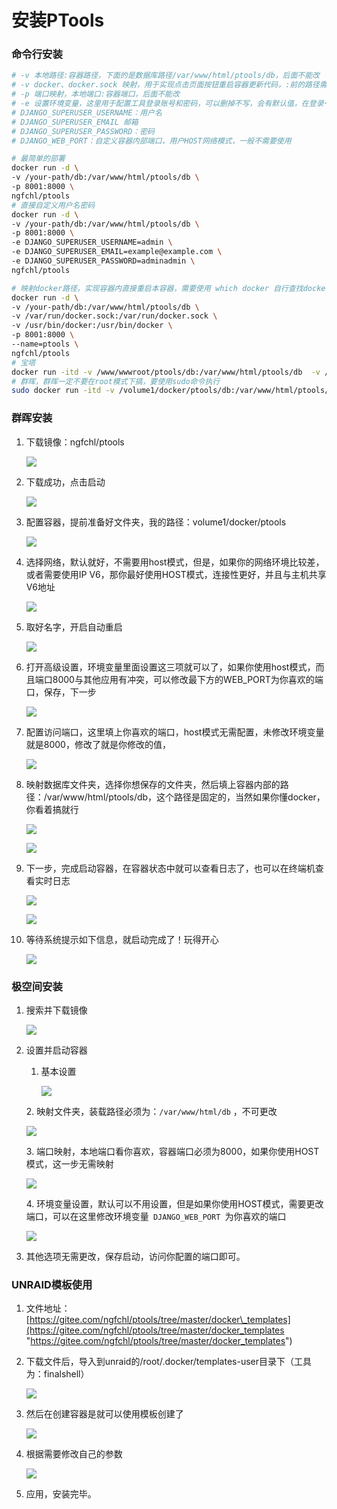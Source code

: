 # 安装PTools

### 命令行安装

```bash
# -v 本地路径:容器路径，下面的是数据库路径/var/www/html/ptools/db，后面不能改
# -v docker、docker.sock 映射，用于实现点击页面按钮重启容器更新代码，:前的路径需要根据使劲情况更改，获取路径命令：`which docker`
# -p 端口映射，本地端口:容器端口，后面不能改
# -e 设置环境变量，这里用于配置工具登录账号和密码，可以删掉不写，会有默认值，在登录一项有写，登录之后都可以修改 
# DJANGO_SUPERUSER_USERNAME：用户名 
# DJANGO_SUPERUSER_EMAIL 邮箱 
# DJANGO_SUPERUSER_PASSWORD：密码
# DJANGO_WEB_PORT：自定义容器内部端口，用户HOST网络模式，一般不需要使用

# 最简单的部署
docker run -d \
-v /your-path/db:/var/www/html/ptools/db \
-p 8001:8000 \
ngfchl/ptools
# 直接自定义用户名密码
docker run -d \
-v /your-path/db:/var/www/html/ptools/db \
-p 8001:8000 \
-e DJANGO_SUPERUSER_USERNAME=admin \
-e DJANGO_SUPERUSER_EMAIL=example@example.com \
-e DJANGO_SUPERUSER_PASSWORD=adminadmin \
ngfchl/ptools

# 映射docker路径，实现容器内直接重启本容器，需要使用 which docker 自行查找docker路径
docker run -d \
-v /your-path/db:/var/www/html/ptools/db \
-v /var/run/docker.sock:/var/run/docker.sock \
-v /usr/bin/docker:/usr/bin/docker \
-p 8001:8000 \
--name=ptools \
ngfchl/ptools
# 宝塔
docker run -itd -v /www/wwwroot/ptools/db:/var/www/html/ptools/db  -v /var/run/docker.sock:/var/run/docker.sock -v /usr/bin/docker:/usr/bin/docker -p 8001:8000 --name=ptools ngfchl/ptools
# 群晖，群晖一定不要在root模式下搞，要使用sudo命令执行
sudo docker run -itd -v /volume1/docker/ptools/db:/var/www/html/ptools/db  -v /var/run/docker.sock:/var/run/docker.sock -v /usr/local/bin/docker:/usr/bin/docker -p 8001:8000 --name=ptools ngfchl/ptools
```

### 群晖安装

1.  下载镜像：ngfchl/ptools

    ![](https://cdn.nlark.com/yuque/0/2022/png/29662219/1663562331102-a5c45158-a0aa-4fa9-9d26-5df55d76e2ed.png)

2.  下载成功，点击启动

    ![](https://cdn.nlark.com/yuque/0/2022/png/29662219/1663562419574-1a0e11bd-53a4-4ef2-a2d4-10d4dfe82736.png)

3.  配置容器，提前准备好文件夹，我的路径：volume1/docker/ptools

    ![](https://cdn.nlark.com/yuque/0/2022/png/29662219/1663562499411-310d679f-48e0-4407-a743-83075a4039ac.png)

4.  选择网络，默认就好，不需要用host模式，但是，如果你的网络环境比较差，或者需要使用IP V6，那你最好使用HOST模式，连接性更好，并且与主机共享V6地址

    ![](https://cdn.nlark.com/yuque/0/2022/png/29662219/1663562524233-3de72171-b3a3-4f4b-82d1-1c9de4182ec1.png)

5.  取好名字，开启自动重启

    ![](https://cdn.nlark.com/yuque/0/2022/png/29662219/1663562606554-81abfc8f-9f10-4eb8-8056-316283d00eab.png)

6.  打开高级设置，环境变量里面设置这三项就可以了，如果你使用host模式，而且端口8000与其他应用有冲突，可以修改最下方的WEB\_PORT为你喜欢的端口，保存，下一步

    ![](https://cdn.nlark.com/yuque/0/2022/png/29662219/1663562656979-d73a15df-be35-4965-a8b2-b1319efcbbfa.png)

7.  配置访问端口，这里填上你喜欢的端口，host模式无需配置，未修改环境变量就是8000，修改了就是你修改的值，

    ![](https://cdn.nlark.com/yuque/0/2022/png/29662219/1663562834417-8f46f984-ec3e-4e55-94ff-08ffa03a26a4.png)

8.  映射数据库文件夹，选择你想保存的文件夹，然后填上容器内部的路径：/var/www/html/ptools/db，这个路径是固定的，当然如果你懂docker，你看着搞就行

    ![](https://cdn.nlark.com/yuque/0/2022/png/29662219/1663562890673-da630bb5-2be6-4dfa-b27b-5eaabf278d5e.png)

    ![](https://cdn.nlark.com/yuque/0/2022/png/29662219/1663563005248-6da67466-1123-4280-a86c-f91e3451ce69.png)

9.  下一步，完成启动容器，在容器状态中就可以查看日志了，也可以在终端机查看实时日志

    ![](https://cdn.nlark.com/yuque/0/2022/png/29662219/1663563112805-d939c4bd-a788-4093-954d-63d3b3c8a169.png)

    ![](https://cdn.nlark.com/yuque/0/2022/png/29662219/1663563168062-9a9a84f7-348d-4b7d-a89a-dc231ebed6ea.png)

10. 等待系统提示如下信息，就启动完成了！玩得开心

    ![](https://cdn.nlark.com/yuque/0/2022/png/29662219/1663574154808-1241bb6c-a65c-461a-bca3-ebbd08253f2c.png)

### 极空间安装

1.  搜索并下载镜像

    ![](image/image_5F1hXc3BXy.png)

2.  设置并启动容器

    1.  基本设置

        ![](image/image_yOFj7rvJfJ.png)

    2\. 映射文件夹，装载路径必须为：`/var/www/html/db` ，不可更改

    ![](image/image_phW8uGhhQg.png)

    3\. 端口映射，本地端口看你喜欢，容器端口必须为8000，如果你使用HOST模式，这一步无需映射

    ![](image/image_RWkIUVQe72.png)

    4\. 环境变量设置，默认可以不用设置，但是如果你使用HOST模式，需要更改端口，可以在这里修改环境变量`  DJANGO_WEB_PORT  `为你喜欢的端口

    ![](image/image_P7N-1Vu-xU.png)

3.  其他选项无需更改，保存启动，访问你配置的端口即可。

### UNRAID模板使用

1.  文件地址：[https://gitee.com/ngfchl/ptools/tree/master/docker\_templates](https://gitee.com/ngfchl/ptools/tree/master/docker_templates "https://gitee.com/ngfchl/ptools/tree/master/docker_templates")

2.  下载文件后，导入到unraid的/root/.docker/templates-user目录下（工具为：finalshell）

    ![](https://cdn.nlark.com/yuque/0/2022/png/29662219/1662179198515-34493606-3e37-4a57-ad49-0ac45f23b7ea.png)

3.  然后在创建容器是就可以使用模板创建了

    ![](https://cdn.nlark.com/yuque/0/2022/png/29662219/1662179494817-54f6b911-8516-42bf-80b5-cf07292951a6.png)

4.  根据需要修改自己的参数

    ![](https://cdn.nlark.com/yuque/0/2022/png/29662219/1662179548360-9a07e5ad-8be6-4958-bbe7-8e5bb760cb5b.png)

5.  应用，安装完毕。
